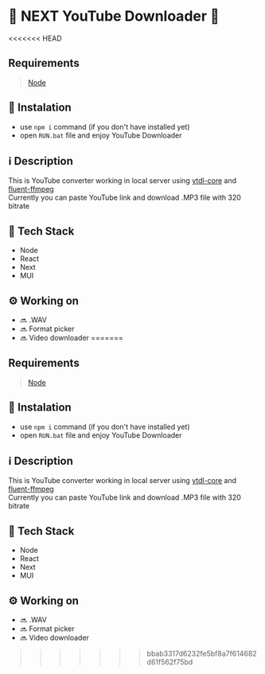 # 🎵 NEXT YouTube Downloader 🎥
<<<<<<< HEAD

## Requirements

> [Node](https://nodejs.org)

## 🧾 Instalation

- use `npm i` command (if you don't have installed yet)
- open `RUN.bat` file and enjoy YouTube Downloader

## ℹ Description

This is YouTube converter working in local server using [ytdl-core](https://www.npmjs.com/package/ytdl-core) and [fluent-ffmpeg](https://www.npmjs.com/package/fluent-ffmpeg) <br>
Currently you can paste YouTube link and download .MP3 file with 320 bitrate

## 🧠 Tech Stack

- Node
- React
- Next
- MUI

## ⚙ Working on

- 🔜 .WAV
- 🔜 Format picker
- 🔜 Video downloader
=======
## Requirements
> [Node](https://nodejs.org)

## 🧾 Instalation
* use ```npm i``` command (if you don't have installed yet)
* open ```RUN.bat``` file and enjoy YouTube Downloader

## ℹ Description
This is YouTube converter working in local server using [ytdl-core](https://www.npmjs.com/package/ytdl-core) and [fluent-ffmpeg](https://www.npmjs.com/package/fluent-ffmpeg) <br>
Currently you can paste YouTube link and download .MP3 file with 320 bitrate

## 🧠 Tech Stack
* Node
* React
* Next
* MUI

## ⚙ Working on
* 🔜 .WAV
* 🔜 Format picker
* 🔜 Video downloader
>>>>>>> bbab3317d6232fe5bf8a7f614682d61f562f75bd
